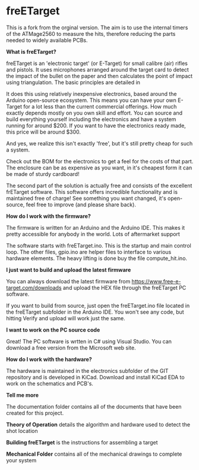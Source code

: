 # freETarget

This is a fork from the orginal version. The aim is to use the internal timers of the ATMage2560 to measure the hits, therefore reducing the parts needed to widely available PCBs.

**What is freETarget?**

freETarget is an 'electronic target' (or E-Target) for small calibre (air) rifles and pistols. It uses microphones arranged around the target card to detect the impact of the bullet on the paper and then calculates the point of impact using triangulation. The basic principles are detailed in 

It does this using relatively inexpensive electronics, based around the Arduino open-source ecosystem. This means you can have your own E-Target for a lot less than the current commercial offerings. How much exactly depends mostly on you own skill and effort. You can source and build everything yourself including the electronics and have a system running for around $200. If you want to have the electronics ready made, this price will be around $300.

And yes, we realize this isn't exactly 'free', but it's still pretty cheap for such a system.

Check out the BOM for the electronics to get a feel for the costs of that part. The enclosure can be as expensive as you want, in it's cheapest form it can be made of sturdy cardboard!

The second part of the solution is actually free and consists of the excellent frETarget software. This software offers incredible functionality and is maintained free of charge! See something you want changed, it's open-source, feel free to improve (and please share back).

**How do I work with the firmware?**

The firmware is written for an Arduino and the Arduino IDE.  This makes it pretty accessible for anybody in the world.  Lots of aftermarket support

The software starts with freETarget.ino.  This is the startup and main control loop.  The other files, gpio.ino are helper files to interface to various hardware elements.  The heavy lifting is done buy the file compute_hit.ino.  


**I just want to build and upload the latest firmware**

You can always download the latest firmware from https://www.free-e-target.com/downloads and upload the HEX file through the freETarget PC software. 

If you want to build from source, just open the freETarget.ino file located in the freETarget subfolder in the Arduino IDE. You won't see any code, but hitting Verify and upload will work just the same.

**I want to work on the PC source code**

Great! The PC software is wrtten in C# using Visual Studio.  You can download a free version from the Microsoft web site.  


**How do I work with the hardware?**

The hardware is maintained in the electronics subfolder of the GIT repository and is developed in KiCad. Download and install KiCad EDA to work on the schematics and PCB's.


**Tell me more**

The documentation folder contains all of the documents that have been created for this project.

   **Theory of Operation** details the algorithm and hardware used to detect the shot location

   **Building freETarget** is the instructions for assembling a target

   **Mechanical Folder** contains all of the mechanical drawings to complete your system
   

